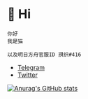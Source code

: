 # 🐾 Hi

    你好
    我是猫

    以及明日方舟官服ID 孭织#416

- [Telegram]("https://t.me/bakashigure")
- [Twitter]("https://twitter.com/bakashigure")

[![Anurag's GitHub stats](https://github-readme-stats.vercel.app/api?username=bakashigure)](https://github.com/bakashigure/github-readme-stats)

